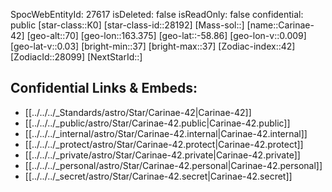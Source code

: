 ﻿---
location: [-58.86,-163.375,70]
type: Star
tags:
- astro/Star

---
SpocWebEntityId: 27617
isDeleted: false
isReadOnly: false
confidential: public
[star-class::K0]
[star-class-id::28192]
[Mass-sol::]
[name::Carinae-42]
[geo-alt::70]
[geo-lon::163.375]
[geo-lat::-58.86]
[geo-lon-v::0.009]
[geo-lat-v::0.03]
[bright-min::37]
[bright-max::37]
[Zodiac-index::42]
[ZodiacId::28099]
[NextStarId::]



## Confidential Links & Embeds: 
- [[../../../_Standards/astro/Star/Carinae-42|Carinae-42]] 
- [[../../../_public/astro/Star/Carinae-42.public|Carinae-42.public]] 
- [[../../../_internal/astro/Star/Carinae-42.internal|Carinae-42.internal]] 
- [[../../../_protect/astro/Star/Carinae-42.protect|Carinae-42.protect]] 
- [[../../../_private/astro/Star/Carinae-42.private|Carinae-42.private]] 
- [[../../../_personal/astro/Star/Carinae-42.personal|Carinae-42.personal]] 
- [[../../../_secret/astro/Star/Carinae-42.secret|Carinae-42.secret]]

